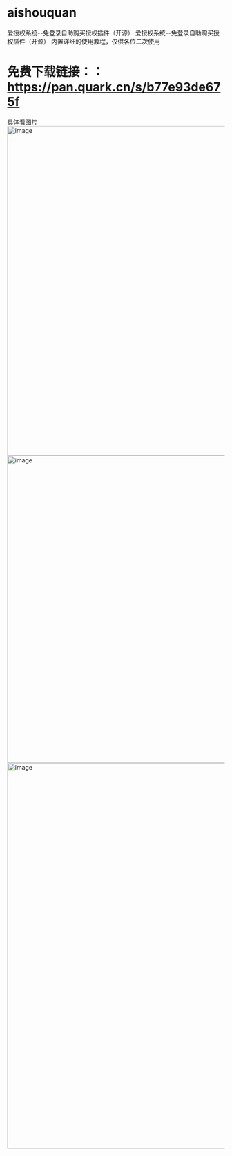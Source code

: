 # aishouquan
爱授权系统--免登录自助购买授权插件（开源）
爱授权系统--免登录自助购买授权插件（开源）
内置详细的使用教程，仅供各位二次使用
# 免费下载链接：：https://pan.quark.cn/s/b77e93de675f
具体看图片
<img width="738" height="762" alt="image" src="https://github.com/user-attachments/assets/4960911a-8b97-4422-8433-5bcd2964f30d" />
<img width="681" height="710" alt="image" src="https://github.com/user-attachments/assets/14287c32-8f2f-4f2e-a2a8-54c2d02fc27b" />
<img width="646" height="892" alt="image" src="https://github.com/user-attachments/assets/474d357b-aef2-457e-9311-5f1d8d61aa37" />
